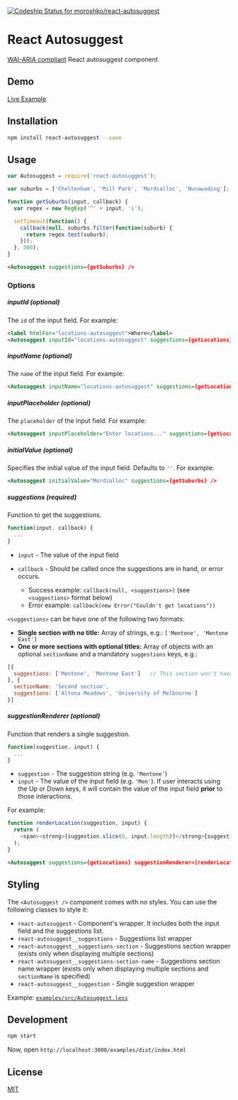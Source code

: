 [ ![Codeship Status for moroshko/react-autosuggest](https://codeship.com/projects/41810250-aa07-0132-fbf4-4e62e8945e03/status?branch=master)](https://codeship.com/projects/67868)

# React Autosuggest

[WAI-ARIA compliant](http://www.w3.org/TR/wai-aria-practices/#autocomplete) React autosuggest component.

## Demo

<a href="//moroshko.github.io/react-autosuggest" target="_blank">Live Example</a>

## Installation

```bash
npm install react-autosuggest --save
```

## Usage

```javascript
var Autosuggest = require('react-autosuggest');

var suburbs = ['Cheltenham', 'Mill Park', 'Mordialloc', 'Nunawading'];

function getSuburbs(input, callback) {
  var regex = new RegExp('^' + input, 'i');

  setTimeout(function() {
    callback(null, suburbs.filter(function(suburb) {
      return regex.test(suburb);
    }));
  }, 300);
}
```
```xml
<Autosuggest suggestions={getSuburbs} />
```

### Options

##### inputId (optional)

The `id` of the input field. For example:

```xml
<label htmlFor="locations-autosuggest">Where</label>
<Autosuggest inputId="locations-autosuggest" suggestions={getLocations} />
```

##### inputName (optional)

The `name` of the input field. For example:

```xml
<Autosuggest inputName="locations-autosuggest" suggestions={getLocations} />
```

##### inputPlaceholder (optional)

The `placeholder` of the input field. For example:

```xml
<Autosuggest inputPlaceholder="Enter locations..." suggestions={getLocations} />
```

##### initialValue (optional)

Specifies the initial value of the input field. Defaults to `''`. For example:

```xml
<Autosuggest initialValue="Mordialloc" suggestions={getSuburbs} />
```

##### suggestions (required)

Function to get the suggestions.

```javascript
function(input, callback) {
  ...
}
```

* `input` - The value of the input field
* `callback` - Should be called once the suggestions are in hand, or error occurs.

  * Success example: `callback(null, <suggestions>)` (see `<suggestions>` format below)
  * Error example: `callback(new Error("Couldn't get locations"))`

`<suggestions>` can be have one of the following two formats:

* **Single section with no title:** Array of strings, e.g.: `['Mentone', 'Mentone East']`
* **One or more sections with optional titles:** Array of objects with an optional `sectionName` and a mandatory `suggestions` keys, e.g.:

```javascript
[{
  suggestions: ['Mentone', 'Mentone East']   // This section won't have a title
}, {
  sectionName: 'Second section',
  suggestions: ['Altona Meadows', 'University of Melbourne']
}]
```

##### suggestionRenderer (optional)

Function that renders a single suggestion.

```javascript
function(suggestion, input) {
  ...
}
```

* `suggestion` - The suggestion string (e.g. `'Mentone'`)
* `input` - The value of the input field (e.g. `'Men'`). If user interacts using the Up or Down keys, it will contain the value of the input field **prior** to those interactions.

For example:

```javascript
function renderLocation(suggestion, input) {
  return (
    <span><strong>{suggestion.slice(0, input.length)}</strong>{suggestion.slice(input.length)}</span>
  );
}
```

```xml
<Autosuggest suggestions={getLocations} suggestionRenderer={renderLocation} />
```


## Styling

The `<Autosuggest />` component comes with no styles. You can use the following classes to style it:

* `react-autosuggest` - Component's wrapper. It includes both the input field and the suggestions list.
* `react-autosuggest__suggestions` - Suggestions list wrapper
* `react-autosuggest__suggestions-section` - Suggestions section wrapper (exists only when displaying multiple sections)
* `react-autosuggest__suggestions-section-name` - Suggestions section name wrapper (exists only when displaying multiple sections and `sectionName` is specified)
* `react-autosuggest__suggestion` - Single suggestion wrapper

Example: [`examples/src/Autosuggest.less`](https://github.com/moroshko/react-autosuggest/blob/master/examples/src/Autosuggest.less)

## Development

```bash
npm start
```

Now, open `http://localhost:3000/examples/dist/index.html`

## License

[MIT](http://moroshko.mit-license.org)
